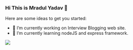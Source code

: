 ### Hi This is Mradul Yadav 👋


Here are some ideas to get you started:

- 🔭 I’m currently working on Interview Blogging web site.
- 🌱 I’m currently learning nodeJS and express framework.
<img src="https://github-readme-stats.vercel.app/api?username=MradulYadav007&show_icons=true&theme=radical">
